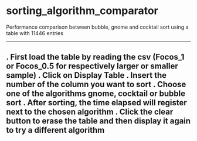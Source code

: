 # sorting_algorithm_comparator
Performance comparison between bubble, gnome and cocktail sort using a table with 11446 entries

-----------------------------------------------------------------------------------------------------------
. First load the table by reading the csv (Focos_1 or Focos_0.5 for respectively larger or smaller sample)
. Click on Display Table
. Insert the number of the column you want to sort
. Choose one of the algorithms gnome, cocktail or bubble sort
. After sorting, the time elapsed will register next to the chosen algorithm
. Click the clear button to erase the table and then display it again to try a different algorithm
-----------------------------------------------------------------------------------------------------------
